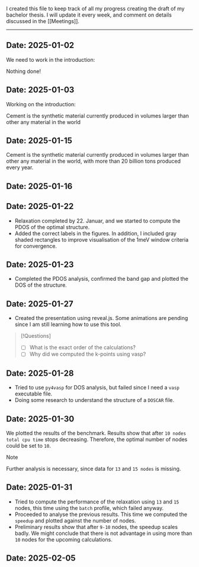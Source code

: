 I created this file to keep track of all my progress creating the draft of my bachelor thesis. 
I will update it every week, and comment on details discussed in the [[Meetings]]. 
***
## **Date:** 2025-01-02
We need to work in the introduction: 

Nothing done! 
## **Date:** 2025-01-03
Working on the introduction: 

Cement is the synthetic material currently produced in volumes larger than other any material in the world 
## **Date:** 2025-01-15
Cement is the synthetic material currently produced in volumes larger than other any material in the world, with more than 20 billion tons produced every year.  

## **Date:** 2025-01-16


## **Date:** 2025-01-22

- Relaxation completed by 22. Januar, and we started to compute the PDOS of the optimal structure.
- Added the correct labels in the figures. In addition, I included gray shaded rectangles to improve visualisation of the 1meV window criteria for convergence.

## **Date:** 2025-01-23
- Completed the PDOS analysis, confirmed the band gap and plotted the DOS of the structure. 

## **Date:** 2025-01-27
- Created the presentation using reveal.js. Some animations are pending since I am still learning how to use this tool.

>[!Questions]
>- [ ] What is the exact order of the calculations?
>- [ ] Why did we computed the k-points using vasp?
## **Date:** 2025-01-28
- Tried to use `py4vasp` for DOS analysis, but failed since I need a `vasp` executable file. 
- Doing some research to understand the structure of a `DOSCAR` file. 

## **Date:** 2025-01-30
We plotted the results of the benchmark. Results show that after `10 nodes` `total cpu time` stops decreasing. Therefore, the optimal number of nodes could be set to `10`.

>[!Note]
>Further analysis is necessary, since data for `13` and `15 nodes` is missing. 
>
## **Date:** 2025-01-31
- Tried to compute the performance of the relaxation using `13` and `15` nodes, this time using the `batch` profile, which failed anyway. 
- Proceeded to analyse the previous results. This time we computed the `speedup` and plotted against the number of nodes. 
- Preliminary results show that after `9-10` nodes, the speedup scales badly. We might conclude that there is not advantage in using more than `10` nodes for the upcoming calculations. 
## **Date:** 2025-02-05

